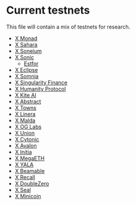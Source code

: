 # Current testnets

This file will contain a mix of testnets for research.

- [X Monad](https://x.com/monad_xyz)
- [X Sahara](https://x.com/SaharaLabsAI)
- [X Soneium](https://x.com/soneium)
- [X Sonic](https://x.com/SonicLabs)
    - [Estfor](https://estfor.com/)
- [X Eclipse](https://x.com/EclipseFND)
- [X Somnia](https://quest.somnia.network/)
- [X Singularity Finance](https://singularityfinance.ai/)
- [X Humanity Protocol](https://testnet.humanity.org/)
- [X Kite AI](https://testnet.gokite.ai/quests)
- [X Abstract](https://www.abs.xyz/)
- [X Towns](https://app.towns.com/)
- [X Linera]()
- [X Malda]()
- [X OG Labs]()
- [X Union](https://dashboard.union.build/)
- [X Cytonic](https://app.cytonic.com/)
- [X Avalon](https://quests.avalon.online/login)
- [X Initia](https://app.testnet.initia.xyz/)
- [X MegaETH](https://testnet.megaeth.com/)
- [X YALA](https://app-testnet-v3.yala.org/)
- [X Beamable](https://hub.beamable.network/)
- [X Recall](https://boost.absinthe.network/recall/)
- [X DoubleZero]()
- [X Seal](https://seal-example.vercel.app/)
- [X Minicoin](yujyuj)
